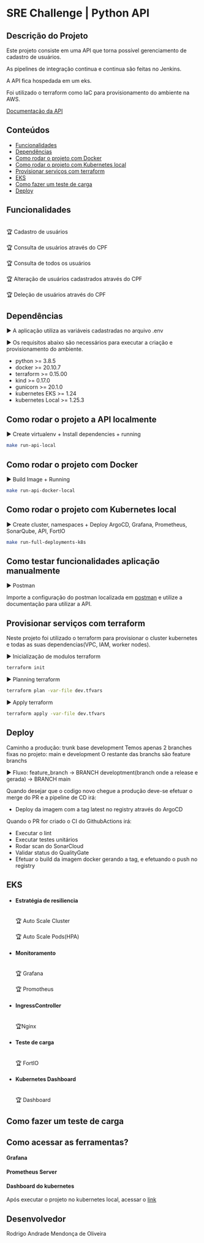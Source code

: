 # SRE Challenge | Python API

## Descrição do Projeto

Este projeto consiste em uma API que torna possível gerenciamento de cadastro de usuários.

As pipelines de integração continua e continua são feitas no Jenkins.

A API fica hospedada em um eks.

Foi utilizado o terraform como IaC para provisionamento do ambiente na AWS.

[Documentação da API](https://docs.google.com/document/d/11iMVa0PZWp-1hjGak5RW7J1ey3WyasWJ/edit#)

## Conteúdos
   * [Funcionalidades](#funcionalidades)
   * [Dependências](#dependências)
   * [Como rodar o projeto com Docker](#como-rodar-o-projeto-com-docker)
   * [Como rodar o projeto com Kubernetes local](#como-rodar-o-projeto-com-kubernetes-local)
   * [Provisionar serviços com terraform](#provisionar-serviços-com-terraform)
   * [EKS](#eks)
   * [Como fazer um teste de carga](#como-fazer-um-teste-de-carga)
   * [Deploy](#deploy)

## Funcionalidades

<br>:trophy: Cadastro de usuários</br>
<br>:trophy: Consulta de usuários através do CPF</br>
<br>:trophy: Consulta de todos os usuários</br>
<br>:trophy: Alteração de usuários cadastrados através do CPF</br>
<br>:trophy: Deleção de usuários através do CPF</br>

## Dependências

:arrow_forward: A aplicação utiliza as variáveis cadastradas no arquivo .env

:arrow_forward: Os requisitos abaixo são necessários para executar a criação e provisionamento do ambiente.

- python >= 3.8.5
- docker >= 20.10.7
- terraform >= 0.15.00
- kind >= 0.17.0
- gunicorn >= 20.1.0
- kubernetes EKS >= 1.24
- kubernetes Local >= 1.25.3

## Como rodar o projeto a API localmente

:arrow_forward: Create virtualenv + Install dependencies + running 

```sh
make run-api-local
```

## Como rodar o projeto com Docker

:arrow_forward: Build Image + Running

```sh
make run-api-docker-local
```

## Como rodar o projeto com Kubernetes local

:arrow_forward: Create cluster, namespaces + Deploy ArgoCD, Grafana, Prometheus, SonarQube, API, FortIO

```sh
make run-full-deployments-k8s
```

## Como testar funcionalidades aplicação manualmente

:arrow_forward: Postman

Importe a configuração do postman localizada em [postman](https://github.com/msnhd2/srechallenge/blob/main/api/postman/SRE-Challenge.postman_collection.json) e utilize a documentação para utilizar a API.


## Provisionar serviços com terraform

 Neste projeto foi utilizado o terraform para provisionar o cluster kubernetes e todas as suas dependencias(VPC, IAM, worker nodes).

:arrow_forward: Inicialização de modulos terraform

```sh
terraform init
```

:arrow_forward: Planning terraform

```sh
terraform plan -var-file dev.tfvars
```

:arrow_forward: Apply terraform

```sh
terraform apply -var-file dev.tfvars
```

## Deploy

Caminho a produção: trunk base development
 Temos apenas 2 branches fixas no projeto: main e development
 O restante das branchs são feature branchs

 :arrow_forward: Fluxo: feature_branch -> BRANCH developtment(branch onde a release e gerada) -> BRANCH main

 Quando desejar que o codigo novo chegue a produção deve-se efetuar o merge do PR e a pipeline de CD irá:
 - Deploy da imagem com a tag latest no registry através do ArgoCD

 Quando o PR for criado o CI do GithubActions irá:
 - Executar o lint
 - Executar testes unitários
 - Rodar scan do SonarCloud
 - Validar status do QualityGate
 - Efetuar o build da imagem docker gerando a tag, e efetuando o push no registry

## EKS

 - #### Estratégia de resiliencia
   <br>:trophy: Auto Scale Cluster</br>
   <br>:trophy: Auto Scale Pods(HPA)</br>

 - #### Monitoramento
   <br>:trophy: Grafana</br>
   <br>:trophy: Promotheus</br>

 - #### IngressController
   <br>:trophy:Nginx</br>

 - #### Teste de carga
   <br>:trophy: FortIO</br>

 - #### Kubernetes Dashboard
   <br>:trophy: Dashboard</br>

## Como fazer um teste de carga


## Como acessar as ferramentas?

#### Grafana

#### Prometheus Server

#### Dashboard do kubernetes

Após executar o projeto no kubernetes local, acessar o [link](http://localhost:8001/api/v1/namespaces/kubernetes-dashboard/services/https:kubernetes-dashboard:/proxy/)

 ## Desenvolvedor

 Rodrigo Andrade Mendonça de Oliveira